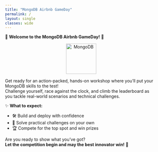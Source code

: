 ```yaml
---
title: "MongoDB Airbnb GameDay"
permalink: /
layout: single
classes: wide
---
```


🎉 **Welcome to the MongoDB Airbnb GameDay!** 🚀

<div style="text-align:center;">
  <img src="assets/images/logo.svg" alt="MongoDB" style="height:100px;"/>
</div>

Get ready for an action-packed, hands-on workshop where you’ll put your MongoDB skills to the test!  
Challenge yourself, race against the clock, and climb the leaderboard as you tackle real-world scenarios and technical challenges.

✨ **What to expect:**
- 🛠️ Build and deploy with confidence
- 🚦 Solve practical challenges on your own
- 🏆 Compete for the top spot and win prizes

Are you ready to show what you’ve got?  
**Let the competition begin and may the best innovator win!** 🌟
